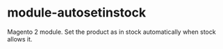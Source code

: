 # module-autosetinstock
Magento 2 module. Set the product as in stock automatically when stock allows it.
